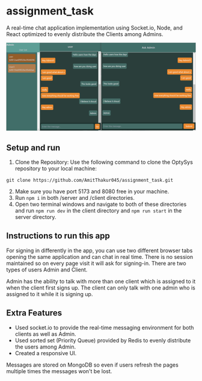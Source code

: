 # assignment_task
A real-time chat application implementation using Socket.io, Node, and React optimized to evenly distribute the Clients among Admins.

![Screenshot of demo](./screenshots/photo1.PNG)

## Setup and run
1. Clone the Repository: Use the following command to clone the OptySys repository to your local machine:

```shell
git clone https://github.com/AmitThakur045/assignment_task.git
```

2. Make sure you have port 5173 and 8080 free in your machine.
3. Run `npm i` in both /server and /client directories.
4. Open two terminal windows and navigate to both of these directories and run `npm run dev` in the client directory and `npm run start` in the server directory. 

## Instructions to run this app
For signing in differently in the app, you can use two different browser tabs opening the same application and can chat in real time. There is no session maintained so on every page visit it will ask for signing-in. 
There are two types of users Admin and Client.

Admin has the ability to talk with more than one client which is assigned to it when the client first signs up.
The client can only talk with one admin who is assigned to it while it is signing up.

## Extra Features
- Used socket.io to provide the real-time messaging environment for both clients as well as Admin.
- Used sorted set (Priority Queue) provided by Redis to evenly distribute the users among Admin.
- Created a responsive UI. 

Messages are stored on MongoDB so even if users refresh the pages multiple times the messages won't be lost.
